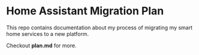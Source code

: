 # Home Assistant Migration Plan

This repo contains documentation about my process of migrating my smart home services to a new platform.

Checkout **plan.md** for more.

